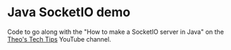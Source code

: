 # Java SocketIO demo
Code to go along with the "How to make a SocketIO server in Java" on the [Theo's Tech Tips](https://youtube.com/theostechtips) YouTube channel.